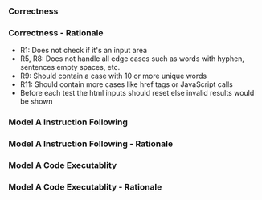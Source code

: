 ### Correctness	

### Correctness - Rationale
- R1: Does not check if it's an input area
- R5, R8: Does not handle all edge cases such as words with hyphen, sentences empty spaces, etc.
- R9: Should contain a case with 10 or more unique words
- R11: Should contain more cases like href tags or JavaScript calls
- Before each test the html inputs should reset else invalid results would be shown 
### Model A Instruction Following

### Model A Instruction Following - Rationale

### Model A Code Executablity

### Model A Code Executablity - Rationale

